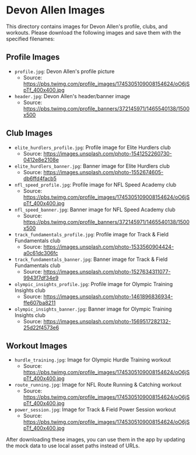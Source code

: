 # Devon Allen Images

This directory contains images for Devon Allen's profile, clubs, and workouts. Please download the following images and save them with the specified filenames:

## Profile Images
- `profile.jpg`: Devon Allen's profile picture
  - Source: https://pbs.twimg.com/profile_images/1745305109008154624/oO6jSpTf_400x400.jpg
- `header.jpg`: Devon Allen's header/banner image
  - Source: https://pbs.twimg.com/profile_banners/372145971/1465540138/1500x500

## Club Images
- `elite_hurdlers_profile.jpg`: Profile image for Elite Hurdlers club
  - Source: https://images.unsplash.com/photo-1541252260730-0412e8e2108e
- `elite_hurdlers_banner.jpg`: Banner image for Elite Hurdlers club
  - Source: https://images.unsplash.com/photo-1552674605-db6ffd4facb5
- `nfl_speed_profile.jpg`: Profile image for NFL Speed Academy club
  - Source: https://pbs.twimg.com/profile_images/1745305109008154624/oO6jSpTf_400x400.jpg
- `nfl_speed_banner.jpg`: Banner image for NFL Speed Academy club
  - Source: https://pbs.twimg.com/profile_banners/372145971/1465540138/1500x500
- `track_fundamentals_profile.jpg`: Profile image for Track & Field Fundamentals club
  - Source: https://images.unsplash.com/photo-1533560904424-a0c61dc306fc
- `track_fundamentals_banner.jpg`: Banner image for Track & Field Fundamentals club
  - Source: https://images.unsplash.com/photo-1527634311077-9943f7df34e9
- `olympic_insights_profile.jpg`: Profile image for Olympic Training Insights club
  - Source: https://images.unsplash.com/photo-1461896836934-ffe607ba8211
- `olympic_insights_banner.jpg`: Banner image for Olympic Training Insights club
  - Source: https://images.unsplash.com/photo-1569517282132-25d22f4573e6

## Workout Images
- `hurdle_training.jpg`: Image for Olympic Hurdle Training workout
  - Source: https://pbs.twimg.com/profile_images/1745305109008154624/oO6jSpTf_400x400.jpg
- `route_running.jpg`: Image for NFL Route Running & Catching workout
  - Source: https://pbs.twimg.com/profile_images/1745305109008154624/oO6jSpTf_400x400.jpg
- `power_session.jpg`: Image for Track & Field Power Session workout
  - Source: https://pbs.twimg.com/profile_images/1745305109008154624/oO6jSpTf_400x400.jpg

After downloading these images, you can use them in the app by updating the mock data to use local asset paths instead of URLs.
